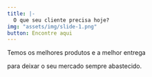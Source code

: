 ```yaml
---
title: |-
  O que seu cliente precisa hoje?
img: "assets/img/slide-1.png"
button: Encontre aqui
---
```


Temos os melhores produtos e a melhor entrega

para deixar o seu mercado sempre abastecido.